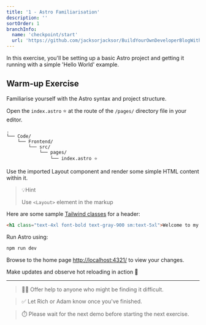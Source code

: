 ```yaml
---
title: '1 - Astro Familiarisation'
description: ''
sortOrder: 1
branchInfo:
  name: 'checkpoint/start'
  url: 'https://github.com/jacksorjacksor/BuildYourOwnDeveloperBlogWithUmbraco15AndAstro/tree/checkpoint/start'
---
```


In this exercise, you'll be setting up a basic Astro project and getting it running with a simple 'Hello World' example.

## Warm-up Exercise

Familiarise yourself with the Astro syntax and project structure.

Open the `index.astro` ⭐ at the route of the `/pages/` directory file in your editor.

```
.
└── Code/
    └── Frontend/
        └── src/
            └── pages/
                └── index.astro ⭐
```

Use the imported Layout component and render some simple HTML content within it.

> 💡Hint
>
> Use `<Layout>` element in the markup

Here are some sample [Tailwind classes](https://tailwindcss.com/docs/styling-with-utility-classes) for a header:

```html title = "./Code.Frontend/src/pages/index.astro"
<h1 class="text-4xl font-bold text-gray-900 sm:text-5xl">Welcome to my blog! 🚀</h1>
```

Run Astro using:

```bash title = "Code/Frontend"
npm run dev
```

Browse to the home page [http://localhost:4321/](http://localhost:4321/) to view your changes.

Make updates and observe hot reloading in action 🚀

---

> 💁‍♀️ Offer help to anyone who might be finding it difficult.

> ✅ Let Rich or Adam know once you've finished.

> ⏱️ Please wait for the next demo before starting the next exercise.
